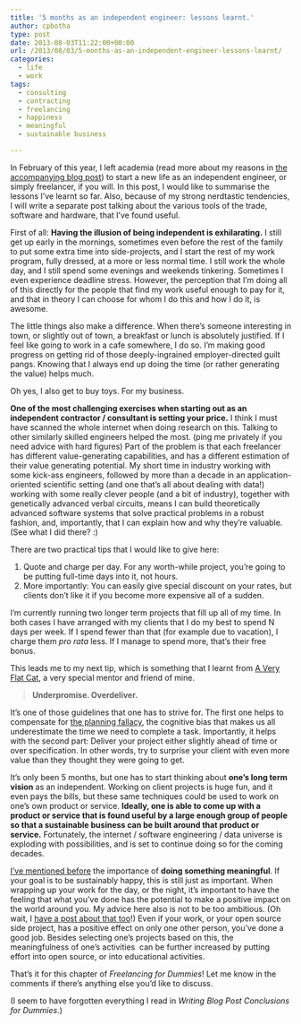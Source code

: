```yaml
---
title: '5 months as an independent engineer: lessons learnt.'
author: cpbotha
type: post
date: 2013-08-03T11:22:00+00:00
url: /2013/08/03/5-months-as-an-independent-engineer-lessons-learnt/
categories:
  - life
  - work
tags:
  - consulting
  - contracting
  - freelancing
  - happiness
  - meaningful
  - sustainable business

---
```

In February of this year, I left academia (read more about my reasons in [the accompanying blog post][1]) to start a new life as an independent engineer, or simply freelancer, if you will. In this post, I would like to summarise the lessons I&#8217;ve learnt so far. Also, because of my strong nerdtastic tendencies, I will write a separate post talking about the various tools of the trade, software and hardware, that I&#8217;ve found useful.

First of all: **Having the illusion of being independent is exhilarating.** I still get up early in the mornings, sometimes even before the rest of the family to put some extra time into side-projects, and I start the rest of my work program, fully dressed, at a more or less normal time. I still work the whole day, and I still spend some evenings and weekends tinkering. Sometimes I even experience deadline stress. However, the perception that I&#8217;m doing all of this directly for the people that find my work useful enough to pay for it, and that in theory I can choose for whom I do this and how I do it, is awesome.

The little things also make a difference. When there&#8217;s someone interesting in town, or slightly out of town, a breakfast or lunch is absolutely justified. If I feel like going to work in a cafe somewhere, I do so. I&#8217;m making good progress on getting rid of those deeply-ingrained employer-directed guilt pangs. Knowing that I always end up doing the time (or rather generating the value) helps much.

Oh yes, I also get to buy toys. For my business.

**One of the most challenging exercises when starting out as an independent contractor / consultant is setting your price.** I think I must have scanned the whole internet when doing research on this. Talking to other similarly skilled engineers helped the most. (ping me privately if you need advice with hard figures) Part of the problem is that each freelancer has different value-generating capabilities, and has a different estimation of their value generating potential. My short time in industry working with some kick-ass engineers, followed by more than a decade in an application-oriented scientific setting (and one that&#8217;s all about dealing with data!) working with some really clever people (and a bit of industry), together with genetically advanced verbal circuits, means I can build theoretically advanced software systems that solve practical problems in a robust fashion, and, importantly, that I can explain how and why they&#8217;re valuable. (See what I did there? :)

There are two practical tips that I would like to give here:

  1. Quote and charge per day. For any worth-while project, you&#8217;re going to be putting full-time days into it, not hours.
  2. More importantly: You can easily give special discount on your rates, but clients don&#8217;t like it if you become more expensive all of a sudden.

I&#8217;m currently running two longer term projects that fill up all of my time. In both cases I have arranged with my clients that I do my best to spend N days per week. If I spend fewer than that (for example due to vacation), I charge them _pro rata_ less. If I manage to spend more, that&#8217;s their free bonus.

This leads me to my next tip, which is something that I learnt from [A Very Flat Cat][2], a very special mentor and friend of mine.

> **Underpromise. Overdeliver.**

It&#8217;s one of those guidelines that one has to strive for. The first one helps to compensate for [the planning fallacy][3], the cognitive bias that makes us all underestimate the time we need to complete a task. Importantly, it helps with the second part: Deliver your project either slightly ahead of time or over specification. In other words, try to surprise your client with even more value than they thought they were going to get.

It&#8217;s only been 5 months, but one has to start thinking about **one&#8217;s long term vision** as an independent. Working on client projects is huge fun, and it even pays the bills, but these same techniques could be used to work on one&#8217;s own product or service. **Ideally, one is able to come up with a product or service that is found useful by a large enough group of people so that a sustainable business can be built around that product or service.** Fortunately, the internet / software engineering / data universe is exploding with possibilities, and is set to continue doing so for the coming decades.

[I&#8217;ve mentioned before][4] the importance of **doing something meaningful**. If your goal is to be sustainably happy, this is still just as important. When wrapping up your work for the day, or the night, it&#8217;s important to have the feeling that what you&#8217;ve done has the potential to make a positive impact on the world around you. My advice here also is not to be too ambitious. (Oh wait, I [have a post about that too][5]!) Even if your work, or your open source side project, has a positive effect on only one other person, you&#8217;ve done a good job. Besides selecting one&#8217;s projects based on this, the meaningfulness of one&#8217;s activities  can be further increased by putting effort into open source, or into educational activities.

That&#8217;s it for this chapter of _Freelancing for Dummies_! Let me know in the comments if there&#8217;s anything else you&#8217;d like to discuss.

(I seem to have forgotten everything I read in _Writing Blog Post Conclusions for Dummies_.)

 [1]: http://cpbotha.net/2013/03/09/dear-academia-i-hope-we-can-still-be-friends/ "Dear Academia, I hope we can still be friends."
 [2]: https://twitter.com/veryflatcat "veryflatcat's twitter profile"
 [3]: https://en.wikipedia.org/wiki/Planning_fallacy "wikipedia page on the planning fallacy"
 [4]: http://cpbotha.net/2012/07/24/startups-vs-academic-research-groups-fight/ "Startups vs. Academic Research Groups: FIGHT!"
 [5]: http://cpbotha.net/2013/06/16/dont-dream-big/ "Don’t dream big."